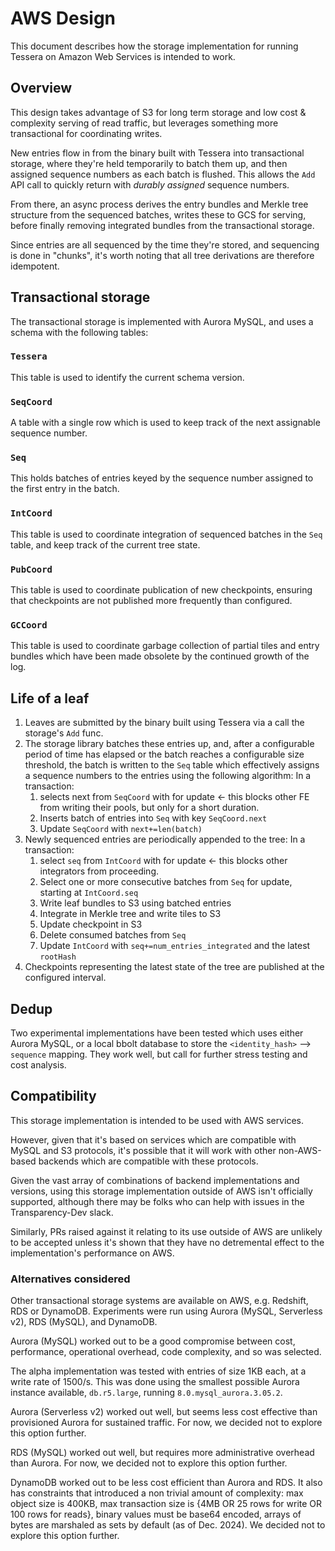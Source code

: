 # AWS Design

This document describes how the storage implementation for running Tessera on Amazon Web Services
is intended to work.

## Overview

This design takes advantage of S3 for long term storage and low cost & complexity serving of read traffic,
but leverages something more transactional for coordinating writes.

New entries flow in from the binary built with Tessera into transactional storage, where they're held
temporarily to batch them up, and then assigned sequence numbers as each batch is flushed.
This allows the `Add` API call to quickly return with *durably assigned* sequence numbers.

From there, an async process derives the entry bundles and Merkle tree structure from the sequenced batches,
writes these to GCS for serving, before finally removing integrated bundles from the transactional storage.

Since entries are all sequenced by the time they're stored, and sequencing is done in "chunks", it's worth
noting that all tree derivations are therefore idempotent.

## Transactional storage

The transactional storage is implemented with Aurora MySQL, and uses a schema with the following tables:

### `Tessera`
This table is used to identify the current schema version.

### `SeqCoord`
A table with a single row which is used to keep track of the next assignable sequence number.

### `Seq`
This holds batches of entries keyed by the sequence number assigned to the first entry in the batch.

### `IntCoord`
This table is used to coordinate integration of sequenced batches in the `Seq` table, and keep track of the current tree state.

### `PubCoord`
This table is used to coordinate publication of new checkpoints, ensuring that checkpoints are not published
more frequently than configured.

### `GCCoord`
This table is used to coordinate garbage collection of partial tiles and entry bundles which have been
made obsolete by the continued growth of the log.

## Life of a leaf

1. Leaves are submitted by the binary built using Tessera via a call the storage's `Add` func.
1. The storage library batches these entries up, and, after a configurable period of time has elapsed
   or the batch reaches a configurable size threshold, the batch is written to the `Seq` table which effectively
   assigns a sequence numbers to the entries using the following algorithm:
   In a transaction:
   1. selects next from `SeqCoord` with for update ← this blocks other FE from writing their pools, but only for a short duration.
   1. Inserts batch of entries into `Seq` with key `SeqCoord.next`
   1. Update `SeqCoord` with `next+=len(batch)`
1. Newly sequenced entries are periodically appended to the tree:
   In a transaction:
   1. select `seq` from `IntCoord` with for update ← this blocks other integrators from proceeding.
   1. Select one or more consecutive batches from `Seq` for update, starting at `IntCoord.seq`
   1. Write leaf bundles to S3 using batched entries
   1. Integrate in Merkle tree and write tiles to S3
   1. Update checkpoint in S3
   1. Delete consumed batches from `Seq`
   1. Update `IntCoord` with `seq+=num_entries_integrated` and the latest `rootHash`
1. Checkpoints representing the latest state of the tree are published at the configured interval.

## Dedup

Two experimental implementations have been tested which uses either Aurora MySQL,
or a local bbolt database to store the `<identity_hash>` --> `sequence` mapping.
They work well, but call for further stress testing and cost analysis.

## Compatibility

This storage implementation is intended to be used with AWS services.

However, given that it's based on services which are compatible with MySQL and
S3 protocols, it's possible that it will work with other non-AWS-based backends
which are compatible with these protocols.

Given the vast array of combinations of backend implementations and versions,
using this storage implementation outside of AWS isn't officially supported, although
there may be folks who can help with issues in the Transparency-Dev slack.

Similarly, PRs raised against it relating to its use outside of AWS are unlikely to 
be accepted unless it's shown that they have no detremental effect to the implementation's
performance on AWS.

### Alternatives considered

Other transactional storage systems are available on AWS, e.g. Redshift, RDS or
DynamoDB. Experiments were run using Aurora (MySQL, Serverless v2), RDS (MySQL),
and DynamoDB.

Aurora (MySQL) worked out to be a good compromise between cost, performance,
operational overhead, code complexity, and so was selected.

The alpha implementation was tested with entries of size 1KB each, at a write
rate of 1500/s. This was done using the smallest possible Aurora instance
available, `db.r5.large`, running `8.0.mysql_aurora.3.05.2`.

Aurora (Serverless v2) worked out well, but seems less cost effective than
provisioned Aurora for sustained traffic. For now, we decided not to explore this option further.

RDS (MySQL) worked out well, but requires more administrative overhead than
Aurora. For now, we decided not to explore this option further. 

DynamoDB worked out to be less cost efficient than Aurora and RDS. It also has
constraints that introduced a non trivial amount of complexity: max object size
is 400KB,  max transaction size is {4MB OR 25 rows for write OR 100 rows for
reads}, binary values must be base64 encoded, arrays of bytes are marshaled as
sets by default (as of Dec. 2024). We decided not to explore this option further.
